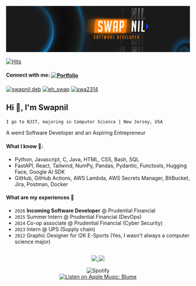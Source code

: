 <a href="https://oscarhernandez.vercel.app/">
  <img src="./Swap_banner.png" alt="Swap banner">
</a>

<a href="https://hits.sh/github.com/SenseOfHumor/"><img alt="Hits" src="https://hits.sh/github.com/SenseOfHumor.svg?style=for-the-badge&label=VISITORS&color=01aafc"/></a>


#### Connect with me: <a href="https://senseofhumor.github.io/PORTFOLIO/" target="_blank"><img align="center" src="https://img.shields.io/badge/PORTFOLIO-Visit-blue?style=flat-square&logo=github" alt="Portfolio" height="30"/></a>
<p align="left">
<a href="https://linkedin.com/in/swapnil deb" target="blank"><img align="center" src="https://raw.githubusercontent.com/rahuldkjain/github-profile-readme-generator/master/src/images/icons/Social/linked-in-alt.svg" alt="swapnil deb" height="30" width="40" /></a>
<a href="https://instagram.com/eh_swap" target="blank"><img align="center" src="https://raw.githubusercontent.com/rahuldkjain/github-profile-readme-generator/master/src/images/icons/Social/instagram.svg" alt="eh_swap" height="30" width="40" /></a>
<a href="https://www.leetcode.com/swa2314" target="blank"><img align="center" src="https://raw.githubusercontent.com/rahuldkjain/github-profile-readme-generator/master/src/images/icons/Social/leet-code.svg" alt="swa2314" height="30" width="40" /></a>
</p>

## Hi 👋, I'm Swapnil 
`I go to NJIT, majoring in Computer Science | New Jersey, USA`

A weird Software Developer and an Aspiring Entrepreneur

#### What I know 🧐:

- Python, Javascript, C, Java, HTML, CSS, Bash, SQL
- FastAPI, React, Tailwind, NumPy, Pandas, Pydantic, Functools, Hugging Face, Google AI SDK
- GitHub, GitHub Actions, AWS Lambda, AWS Secrets Manager, BitBucket, Jira, Postman, Docker

#### What are my experiences 💼
- `2026` **Incoming Software Developer** @ Prudential Financial 
- `2025` Summer Intern @ Prudential Financial (DevOps)
- `2024` Co-op associate @ Prudential Financial (Cyber Security)
- `2023` Intern @ UPS (Supply chain)
- `2022` Graphic Designer for I2K E-Sports (Yes, I wasn't always a computer science major)

##

<p align="center">
<a href="https://github.com/SenseOfHumor">
  <img height="180em" src="https://github-readme-stats-eight-theta.vercel.app/api?username=SenseOfHumor&show_icons=true&theme=algolia&include_all_commits=true&count_private=true"/>
  <img height="180em" src="https://github-readme-stats-eight-theta.vercel.app/api/top-langs/?username=SenseOfHumor&layout=compact&langs_count=8&theme=algolia"/> </a>
</p>

<div align="center">
  <img src="https://spotify-recently-played-readme.vercel.app/api?user=31x76ixjnp73ocuv2xneztyolk4a&count=1&width=840px" alt="Spotify">
</div>
<div align="center">
  <a href="https://music.apple.com/in/playlist/blume/pl.u-e98lGdEuadG46JX" target="_blank">
    <img
      alt="Listen on Apple Music: Blume"
      src="https://img.shields.io/badge/Apple%20Music-Blume-FA243C?logo=applemusic&logoColor=white&style=for-the-badge"
    />
  </a>
</div>
